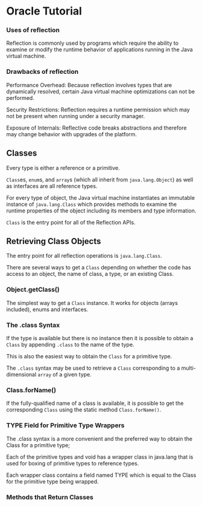 # Oracle Tutorial

### Uses of reflection
Reflection is commonly used by programs which require the ability to examine or modify the runtime behavior of applications running in the Java virtual machine.

### Drawbacks of reflection
Performance Overhead: Because reflection involves types that are dynamically resolved, certain Java virtual machine optimizations can not be performed.

Security Restrictions: Reflection requires a runtime permission which may not be present when running under a security manager.

Exposure of Internals: Reflective code breaks abstractions and therefore may change behavior with upgrades of the platform.

## Classes
Every type is either a reference or a primitive.

`Class`es, `enum`s, and `array`s (which all inherit from `java.lang.Object`) as well as interfaces are all reference types.

For every type of object, the Java virtual machine instantiates an immutable instance of `java.lang.Class` which provides methods to examine the runtime properties of the object including its members and type information.

`Class` is the entry point for all of the Reflection APIs. 

## Retrieving Class Objects
The entry point for all reflection operations is `java.lang.Class`.

There are several ways to get a `Class` depending on whether the code has access to an object, the name of class, a type, or an existing Class.

### Object.getClass()
The simplest way to get a `Class` instance. It works for objects (arrays included), enums and interfaces.

### The .class Syntax
If the type is available but there is no instance then it is possible to obtain a `Class` by appending `.class` to the name of the type. 

This is also the easiest way to obtain the `Class` for a primitive type.

The `.class` syntax may be used to retrieve a `Class` corresponding to a multi-dimensional `array` of a given type.

### Class.forName()
If the fully-qualified name of a class is available, it is possible to get the corresponding `Class` using the static method `Class.forName()`.

### TYPE Field for Primitive Type Wrappers
The .class syntax is a more convenient and the preferred way to obtain the Class for a primitive type;

Each of the primitive types and void has a wrapper class in java.lang that is used for boxing of primitive types to reference types.

Each wrapper class contains a field named TYPE which is equal to the Class for the primitive type being wrapped. 

### Methods that Return Classes


